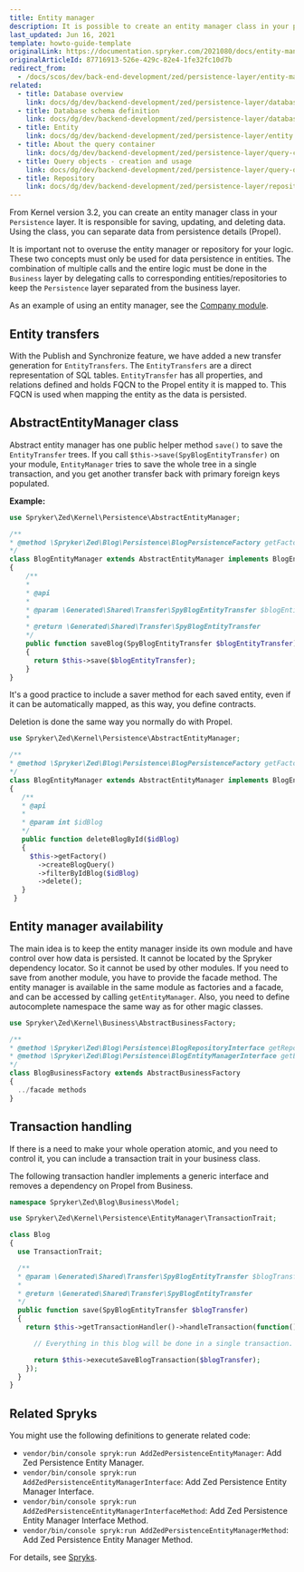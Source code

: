 ```yaml
---
title: Entity manager
description: It is possible to create an entity manager class in your persistence layer. It will be responsible for saving, updating and deleting data. Using the class, you can separate data from persistence details (Propel).
last_updated: Jun 16, 2021
template: howto-guide-template
originalLink: https://documentation.spryker.com/2021080/docs/entity-manager
originalArticleId: 87716913-526e-429c-82e4-1fe32fc10d7b
redirect_from:
  - /docs/scos/dev/back-end-development/zed/persistence-layer/entity-manager.html
related:
  - title: Database overview
    link: docs/dg/dev/backend-development/zed/persistence-layer/database-overview.html
  - title: Database schema definition
    link: docs/dg/dev/backend-development/zed/persistence-layer/database-schema-definition.html
  - title: Entity
    link: docs/dg/dev/backend-development/zed/persistence-layer/entity.html
  - title: About the query container
    link: docs/dg/dev/backend-development/zed/persistence-layer/query-container/query-container.html
  - title: Query objects - creation and usage
    link: docs/dg/dev/backend-development/zed/persistence-layer/query-objects-creation-and-usage.html
  - title: Repository
    link: docs/dg/dev/backend-development/zed/persistence-layer/repository.html
---
```


From Kernel version 3.2, you can create an entity manager class in your `Persistence` layer. It is responsible for saving, updating, and deleting data. Using the class, you can separate data from persistence details (Propel).

It is important not to overuse the entity manager or repository for your logic. These two concepts must only be used for data persistence in entities. The combination of multiple calls and the entire logic must be done in the `Business` layer by delegating calls to corresponding entities/repositories to keep the `Persistence` layer separated from the business layer.

As an example of using an entity manager, see the [Company module](https://github.com/spryker/company).

## Entity transfers

With the Publish and Synchronize feature, we have added a new transfer generation for `EntityTransfers`. The `EntityTransfers` are a direct representation of SQL tables. `EntityTransfer` has all properties, and relations defined and holds FQCN to the Propel entity it is mapped to. This FQCN is used when mapping the entity as the data is persisted.

## AbstractEntityManager class

Abstract entity manager has one public helper method `save()` to save the `EntityTransfer` trees. If you call `$this->save(SpyBlogEntityTransfer)` on your module, `EntityManager` tries to save the whole tree in a single transaction, and you get another transfer back with primary foreign keys populated.

**Example:**

```php
use Spryker\Zed\Kernel\Persistence\AbstractEntityManager;

/**
* @method \Spryker\Zed\Blog\Persistence\BlogPersistenceFactory getFactory()
*/
class BlogEntityManager extends AbstractEntityManager implements BlogEntityManagerInterface, EntityManagerInterface
{
    /**
    *
    * @api
    *
    * @param \Generated\Shared\Transfer\SpyBlogEntityTransfer $blogEntityTransfer
    *
    * @return \Generated\Shared\Transfer\SpyBlogEntityTransfer
    */
    public function saveBlog(SpyBlogEntityTransfer $blogEntityTransfer)
    {
      return $this->save($blogEntityTransfer);
    }
}
```

It's a good practice to include a saver method for each saved entity, even if it can be automatically mapped, as this way, you define contracts.

Deletion is done the same way you normally do with Propel.

```php
use Spryker\Zed\Kernel\Persistence\AbstractEntityManager;

/**
* @method \Spryker\Zed\Blog\Persistence\BlogPersistenceFactory getFactory()
*/
class BlogEntityManager extends AbstractEntityManager implements BlogEntityManagerInterface, EntityManagerInterface
{
   /**
   * @api
   *
   * @param int $idBlog
   */
   public function deleteBlogById($idBlog)
   {
     $this->getFactory()
       ->createBlogQuery()
       ->filterByIdBlog($idBlog)
       ->delete();
   }
 }
```

## Entity manager availability

The main idea is to keep the entity manager inside its own module and have control over how data is persisted. It cannot be located by the Spryker dependency locator. So it cannot be used by other modules. If you need to save from another module, you have to provide the facade method. The entity manager is available in the same module as factories and a facade, and can be accessed by calling `getEntityManager`. Also, you need to define autocomplete namespace the same way as for other magic classes.

```php
use Spryker\Zed\Kernel\Business\AbstractBusinessFactory;

/**
* @method \Spryker\Zed\Blog\Persistence\BlogRepositoryInterface getRepository()
* @method \Spryker\Zed\Blog\Persistence\BlogEntityManagerInterface getEntityManager()
*/
class BlogBusinessFactory extends AbstractBusinessFactory
{
  ../facade methods
}

```

## Transaction handling

If there is a need to make your whole operation atomic, and you need to control it, you can include a transaction trait in your business class.

The following transaction handler implements a generic interface and removes a dependency on Propel from Business.

```php
namespace Spryker\Zed\Blog\Business\Model;

use Spryker\Zed\Kernel\Persistence\EntityManager\TransactionTrait;

class Blog
{
  use TransactionTrait;

  /**
  * @param \Generated\Shared\Transfer\SpyBlogEntityTransfer $blogTransfer
  *
  * @return \Generated\Shared\Transfer\SpyBlogEntityTransfer
  */
  public function save(SpyBlogEntityTransfer $blogTransfer)
  {
    return $this->getTransactionHandler()->handleTransaction(function() use($blogTransfer) {

      // Everything in this blog will be done in a single transaction.

      return $this->executeSaveBlogTransaction($blogTransfer);
    });
  }
}

```

## Related Spryks

You might use the following definitions to generate related code:

* `vendor/bin/console spryk:run AddZedPersistenceEntityManager`: Add Zed Persistence Entity Manager.
* `vendor/bin/console spryk:run AddZedPersistenceEntityManagerInterface`: Add Zed Persistence Entity Manager Interface.
* `vendor/bin/console spryk:run AddZedPersistenceEntityManagerInterfaceMethod`: Add Zed Persistence Entity Manager Interface Method.
* `vendor/bin/console spryk:run AddZedPersistenceEntityManagerMethod`: Add Zed Persistence Entity Manager Method.

For details, see [Spryks](/docs/dg/dev/sdks/sdk/spryks/spryks.html).
